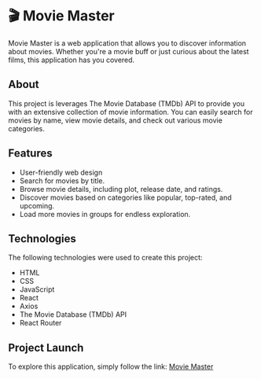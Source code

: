 # 🎬 Movie Master

Movie Master is a web application that allows you to discover information about movies. Whether you're a movie buff or just curious about the latest films, this application has you covered.

## About

This project is leverages The Movie Database (TMDb) API to provide you with an extensive collection of movie information. You can easily search for movies by name, view movie details, and check out various movie categories.

## Features

- User-friendly web design
- Search for movies by title.
- Browse movie details, including plot, release date, and ratings.
- Discover movies based on categories like popular, top-rated, and upcoming.
- Load more movies in groups for endless exploration.

## Technologies

The following technologies were used to create this project:

- HTML
- CSS
- JavaScript
- React
- Axios
- The Movie Database (TMDb) API
- React Router

## Project Launch 

To explore this application, simply follow the link: [Movie Master](https://cutestsun.github.io/movie-master/)


